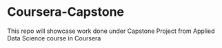 # Coursera-Capstone
This repo will showcase work done under Capstone Project from Applied Data Science course in Coursera
